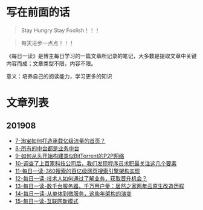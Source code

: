 # 写在前面的话

> Stay Hungry Stay Foolish！！！

> 每天进步一点点！！！

《每日一读》是博主每日学习的一篇文章所记录的笔记，大多数是提取文章中关键内容而成；文章类型不限，内容不限。

意义：培养自己的阅读能力，学习更多的知识



# 文章列表

## 201908

- [7-淘宝如何打造承载亿级流量的首页？](/201908/7-淘宝如何打造承载亿级流量的首页？.md)
- [8-所有的中台都是业务中台](/201908/8-所有的中台都是业务中台.md)
- [9-如何从头开始构建类似BitTorrent的P2P网络](/201908/9-如何从头开始构建类似BitTorrent的P2P网络.md)
- [10-调查了上百家科技公司后，我们发现程序员求职最关注这几个要素](/201908/10-调查了上百家科技公司后，我们发现程序员求职最关注这几个要素.md)
- [11-每日一读-360搜索的百亿级网页搜索引擎架构实现](/201908/11-每日一读-360搜索的百亿级网页搜索引擎架构实现.md)
- [12-每日一读-技术人如何通过了解业务，获取晋升机会？](/201908/12-每日一读-技术人如何通过了解业务，获取晋升机会？.md)
- [13-每日一读-数千台服务器，千万用户量：居然之家两年云原生改造历程](/201908/每日一读-数千台服务器，千万用户量：居然之家两年云原生改造历程.md)
- [14-每日一读-从单体到微服务，这些年架构的演变](/201908/14-每日一读-从单体到微服务，这些年架构的演变.md)
- [15-每日一读-互联网新模式](/201908/15-每日一读-互联网新模式.md)


